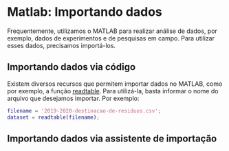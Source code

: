 # Matlab: Importando dados

Frequentemente, utilizamos o MATLAB para realizar análise de dados, por exemplo, dados de experimentos e de pesquisas em campo. 
Para utilizar esses dados, precisamos importá-los. 

## Importando dados via código

Existem diversos recursos que permitem importar dados no MATLAB, como por exemplo,
a função [readtable](https://www.mathworks.com/help/matlab/ref/readtable.html). 
Para utilizá-la, basta informar o nome do arquivo que desejamos importar. Por exemplo:

```matlab
filename = '2019-2020-destinacao-de-residuos.csv';
dataset = readtable(filename);
```


## Importando dados via assistente de importação
